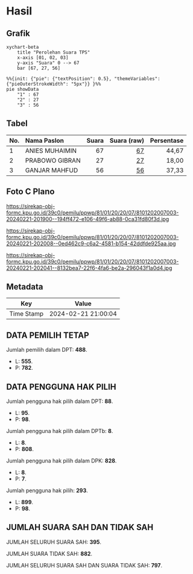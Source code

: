# Hasil

## Grafik

```mermaid
xychart-beta
    title "Perolehan Suara TPS"
    x-axis [01, 02, 03]
    y-axis "Suara" 0 --> 67
    bar [67, 27, 56]
```

```mermaid
%%{init: {"pie": {"textPosition": 0.5}, "themeVariables": {"pieOuterStrokeWidth": "5px"}} }%%
pie showData
    "1" : 67
    "2" : 27
    "3" : 56
```

## Tabel

| No. | Nama Paslon    | Suara | Suara (raw) | Persentase |
|:--- |:-------------- | -----:| -----------:| ----------:|
| 1   | ANIES MUHAIMIN | 67    | [67][p-1]   | 44,67      |
| 2   | PRABOWO GIBRAN | 27    | [27][p-2]   | 18,00      |
| 3   | GANJAR MAHFUD  | 56    | [56][p-3]   | 37,33      |


[p-1]: https://github.com/gigit-pemilu/pemilu-2024-81-maluku/blob/main/pilpres/hitung-suara/sub/81-maluku/sub/01-maluku-tengah/sub/20-seram-utara-barat/sub/2007-labuan/sub/003-tps/sub/paslon-1.txt
[p-2]: https://github.com/gigit-pemilu/pemilu-2024-81-maluku/blob/main/pilpres/hitung-suara/sub/81-maluku/sub/01-maluku-tengah/sub/20-seram-utara-barat/sub/2007-labuan/sub/003-tps/sub/paslon-2.txt
[p-3]: https://github.com/gigit-pemilu/pemilu-2024-81-maluku/blob/main/pilpres/hitung-suara/sub/81-maluku/sub/01-maluku-tengah/sub/20-seram-utara-barat/sub/2007-labuan/sub/003-tps/sub/paslon-3.txt

## Foto C Plano

https://sirekap-obj-formc.kpu.go.id/39c0/pemilu/ppwp/81/01/20/20/07/8101202007003-20240221-201900--194ff472-e106-49f6-ab88-0ca31fd80f3d.jpg

https://sirekap-obj-formc.kpu.go.id/39c0/pemilu/ppwp/81/01/20/20/07/8101202007003-20240221-202008--0ed462c9-c6a2-4581-b154-42ddfde925aa.jpg

https://sirekap-obj-formc.kpu.go.id/39c0/pemilu/ppwp/81/01/20/20/07/8101202007003-20240221-202041--8132bea7-22f6-4fa6-be2a-296043f1a0d4.jpg


## Metadata

| Key        | Value               |
| ---------- | ------------------- |
| Time Stamp | 2024-02-21 21:00:04 |


## DATA PEMILIH TETAP

Jumlah pemilih dalam DPT: **488**.
 * L: **555**.
 * P: **782**.

## DATA PENGGUNA HAK PILIH

Jumlah pengguna hak pilih dalam DPT: **88**.
 * L: **95**.
 * P: **98**.

Jumlah pengguna hak pilih dalam DPTb: **8**.
 * L: **8**.
 * P: **808**.

Jumlah pengguna hak pilih dalam DPK: **828**.
 * L: **8**.
 * P: **7**.

Jumlah pengguna hak pilih: **293**.
 * L: **899**.
 * P: **98**.

## JUMLAH SUARA SAH DAN TIDAK SAH

JUMLAH SELURUH SUARA SAH: **395**.

JUMLAH SUARA TIDAK SAH: **882**.

JUMLAH SELURUH SUARA SAH DAN SUARA TIDAK SAH: **797**.


